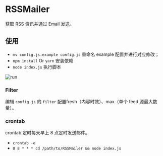 # RSSMailer

获取 RSS 资讯并通过 Email 发送。

## 使用

- `mv config.js.example config.js` 重命名 example 配置并进行对应修改；
- `npm install` Or `yarn` 安装依赖
- `node index.js` 执行脚本

![run](./docs/images/run.gif)


### Filter

编辑 `config.js` 的 `filter` 配置fresh（内容时效）、max（单个 feed 源最大数量）。


### crontab

crontab 定时每天早上 8 点定时发送邮件。

- `crontab -e`
- `0 8 * * * cd /path/to/RSSMailer && node index.js`
